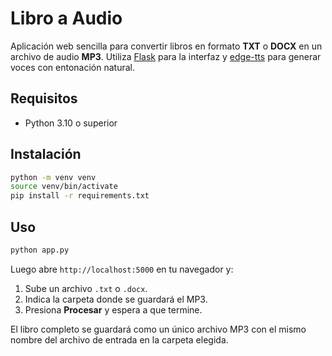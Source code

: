 # Libro a Audio

Aplicación web sencilla para convertir libros en formato **TXT** o **DOCX** en un archivo de audio **MP3**. Utiliza [Flask](https://flask.palletsprojects.com/) para la interfaz y [edge-tts](https://pypi.org/project/edge-tts/) para generar voces con entonación natural.

## Requisitos
- Python 3.10 o superior

## Instalación
```bash
python -m venv venv
source venv/bin/activate
pip install -r requirements.txt
```

## Uso
```bash
python app.py
```
Luego abre `http://localhost:5000` en tu navegador y:
1. Sube un archivo `.txt` o `.docx`.
2. Indica la carpeta donde se guardará el MP3.
3. Presiona **Procesar** y espera a que termine.

El libro completo se guardará como un único archivo MP3 con el mismo nombre del archivo de entrada en la carpeta elegida.
